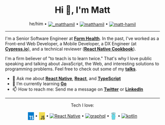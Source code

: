 <h1 align="center">Hi 👋, I'm Matt</h1>

<p align="center">
  he/him •
  <a title="Twitter" href="https://twitter.com/_matthamil" target="blank"><img align="center" src="https://raw.githubusercontent.com/rahuldkjain/github-profile-readme-generator/master/src/images/icons/Social/twitter.svg" alt="_matthamil" height="20" width="27" /></a> •
  <a title="LinkedIn" href="https://linkedin.com/in/matthamil" target="blank"><img align="center" src="https://raw.githubusercontent.com/rahuldkjain/github-profile-readme-generator/master/src/images/icons/Social/linked-in-alt.svg" alt="matthamil" height="20" width="27" /></a> •
  <a title="Stack Overflow" href="https://stackoverflow.com/users/matt-hamil" target="blank"><img align="center" src="https://raw.githubusercontent.com/rahuldkjain/github-profile-readme-generator/master/src/images/icons/Social/stack-overflow.svg" alt="matt-hamil" height="20" width="27" /></a>
</p>

---

I'm a Senior Software Engineer at [**Form Health**](https://formhealth.co/). In the past, I've worked as a Front-end Web Developer, a Mobile Developer, a DX Engineer (at [**Cypress.io**](https://cypress.io)), and a technical reviewer ([**React Native Cookbook**](https://www.oreilly.com/library/view/react-native-cookbook/9781491993835/)).

I'm a firm believer of "to teach is to learn twice." That's why I love public speaking and talking about JavaScript, the Web, and interesting solutions to programming problems. Feel free to check out some of my [**talks**](https://www.github.com/matthamil/talks/).

- 💬 Ask me about [**React Native**](https://reactnative.dev/), [**React**](https://reactjs.org/), and [**TypeScript**](https://www.typescriptlang.org/)
- 🌱 I’m currently learning [**Go**](https://go.dev/)
- 📫 How to reach me: Send me a message on [**Twitter**](https://twitter.com/_matthamil) or [**LinkedIn**](https://linkedin.com/in/matthamil)

---

<p align="center">
Tech I love:
</p>

<p align="center">
<a title="TypeScript" href="https://www.typescriptlang.org/" target="_blank" rel="noreferrer"> 
<img align="center" src="https://raw.githubusercontent.com/devicons/devicon/master/icons/typescript/typescript-original.svg" alt="typescript" width="20" height="26"/></a> •
<a title="JavaScript" href="https://developer.mozilla.org/en-US/docs/Web/JavaScript" target="_blank" rel="noreferrer"> 
<img align="center" src="https://raw.githubusercontent.com/devicons/devicon/master/icons/javascript/javascript-original.svg" alt="javascript" width="20" height="26"/></a> •
<a title="React Native" href="https://reactnative.dev/" target="_blank" rel="noreferrer">
<img align="center"  src="https://reactnative.dev/img/header_logo.svg" alt="React Native" width="20" height="26"/></a> •
<a title="GraphQL" href="https://graphql.org" target="_blank" rel="noreferrer"><img align="center" src="https://www.vectorlogo.zone/logos/graphql/graphql-icon.svg" alt="graphql" width="20" height="26"/></a> •
<a title="Go" href="https://golang.org" target="_blank" rel="noreferrer"><img align="center" src="https://raw.githubusercontent.com/devicons/devicon/master/icons/go/go-original.svg" alt="go" width="20" height="26"/></a> •
<a title="Kotlin" href="https://kotlinlang.org" target="_blank" rel="noreferrer"><img align="center" src="https://www.vectorlogo.zone/logos/kotlinlang/kotlinlang-icon.svg" alt="kotlin" width="20" height="26"/> </a>
</p>
